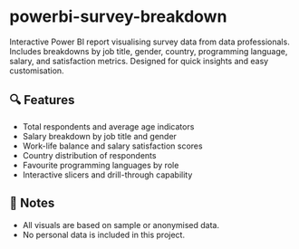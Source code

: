 # powerbi-survey-breakdown
Interactive Power BI report visualising survey data from data professionals. Includes breakdowns by job title, gender, country, programming language, salary, and satisfaction metrics. Designed for quick insights and easy customisation.

## 🔍 Features

- Total respondents and average age indicators
- Salary breakdown by job title and gender
- Work-life balance and salary satisfaction scores
- Country distribution of respondents
- Favourite programming languages by role
- Interactive slicers and drill-through capability

## 🔐 Notes

- All visuals are based on sample or anonymised data.
- No personal data is included in this project.
